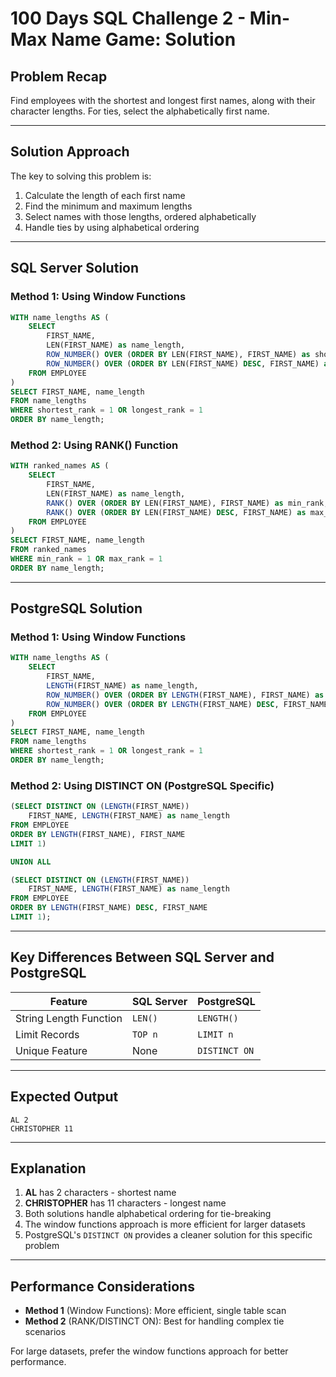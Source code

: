 # 100 Days SQL Challenge 2 - Min-Max Name Game: Solution

## Problem Recap
Find employees with the shortest and longest first names, along with their character lengths. For ties, select the alphabetically first name.

---

## Solution Approach

The key to solving this problem is:
1. Calculate the length of each first name
2. Find the minimum and maximum lengths
3. Select names with those lengths, ordered alphabetically
4. Handle ties by using alphabetical ordering

---

## SQL Server Solution

### Method 1: Using Window Functions
```sql
WITH name_lengths AS (
    SELECT 
        FIRST_NAME,
        LEN(FIRST_NAME) as name_length,
        ROW_NUMBER() OVER (ORDER BY LEN(FIRST_NAME), FIRST_NAME) as shortest_rank,
        ROW_NUMBER() OVER (ORDER BY LEN(FIRST_NAME) DESC, FIRST_NAME) as longest_rank
    FROM EMPLOYEE
)
SELECT FIRST_NAME, name_length
FROM name_lengths
WHERE shortest_rank = 1 OR longest_rank = 1
ORDER BY name_length;
```

### Method 2: Using RANK() Function
```sql
WITH ranked_names AS (
    SELECT 
        FIRST_NAME,
        LEN(FIRST_NAME) as name_length,
        RANK() OVER (ORDER BY LEN(FIRST_NAME), FIRST_NAME) as min_rank,
        RANK() OVER (ORDER BY LEN(FIRST_NAME) DESC, FIRST_NAME) as max_rank
    FROM EMPLOYEE
)
SELECT FIRST_NAME, name_length
FROM ranked_names
WHERE min_rank = 1 OR max_rank = 1
ORDER BY name_length;
```

---

## PostgreSQL Solution

### Method 1: Using Window Functions
```sql
WITH name_lengths AS (
    SELECT 
        FIRST_NAME,
        LENGTH(FIRST_NAME) as name_length,
        ROW_NUMBER() OVER (ORDER BY LENGTH(FIRST_NAME), FIRST_NAME) as shortest_rank,
        ROW_NUMBER() OVER (ORDER BY LENGTH(FIRST_NAME) DESC, FIRST_NAME) as longest_rank
    FROM EMPLOYEE
)
SELECT FIRST_NAME, name_length
FROM name_lengths
WHERE shortest_rank = 1 OR longest_rank = 1
ORDER BY name_length;
```

### Method 2: Using DISTINCT ON (PostgreSQL Specific)
```sql
(SELECT DISTINCT ON (LENGTH(FIRST_NAME)) 
    FIRST_NAME, LENGTH(FIRST_NAME) as name_length
FROM EMPLOYEE
ORDER BY LENGTH(FIRST_NAME), FIRST_NAME
LIMIT 1)

UNION ALL

(SELECT DISTINCT ON (LENGTH(FIRST_NAME)) 
    FIRST_NAME, LENGTH(FIRST_NAME) as name_length
FROM EMPLOYEE
ORDER BY LENGTH(FIRST_NAME) DESC, FIRST_NAME
LIMIT 1);
```

---

## Key Differences Between SQL Server and PostgreSQL

| Feature | SQL Server | PostgreSQL |
|---------|------------|------------|
| String Length Function | `LEN()` | `LENGTH()` |
| Limit Records | `TOP n` | `LIMIT n` |
| Unique Feature | None | `DISTINCT ON` |

---

## Expected Output
```
AL 2
CHRISTOPHER 11
```

---

## Explanation

1. **AL** has 2 characters - shortest name
2. **CHRISTOPHER** has 11 characters - longest name
3. Both solutions handle alphabetical ordering for tie-breaking
4. The window functions approach is more efficient for larger datasets
5. PostgreSQL's `DISTINCT ON` provides a cleaner solution for this specific problem

---

## Performance Considerations

- **Method 1** (Window Functions): More efficient, single table scan
- **Method 2** (RANK/DISTINCT ON): Best for handling complex tie scenarios

For large datasets, prefer the window functions approach for better performance.